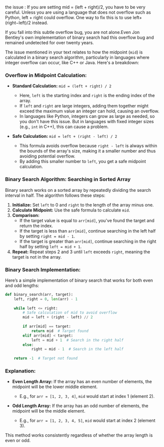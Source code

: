 the issue : If you are setting mid = (left + right)/2, you have to be very careful.
Unless you are using a language that does not overflow such as Python,
left + right could overflow. 
One way to fix this is to use left+ (right−left)/2 instead.

If you fall into this subtle overflow bug, you are not alone.Even Jon Bentley's
own implementation of binary search had this overflow bug and remained 
undetected for over twenty years.


The issue mentioned in your text relates to how the midpoint (`mid`) is calculated in a binary search algorithm, particularly in languages where integer overflow can occur, like C++ or Java. Here's a breakdown:

### **Overflow in Midpoint Calculation:**
- **Standard Calculation:** `mid = (left + right) / 2`
  - Here, `left` is the starting index and `right` is the ending index of the array.
  - If `left` and `right` are large integers, adding them together might exceed the maximum value an integer can hold, causing an overflow.
  - In languages like Python, integers can grow as large as needed, so you don't have this issue. But in languages with fixed integer sizes (e.g., `int` in C++), this can cause a problem.
  
- **Safe Calculation:** `mid = left + (right - left) / 2`
  - This formula avoids overflow because `right - left` is always within the bounds of the array's size, making it a smaller number and thus avoiding potential overflow.
  - By adding this smaller number to `left`, you get a safe midpoint calculation.

### **Binary Search Algorithm: Searching in Sorted Array**
Binary search works on a sorted array by repeatedly dividing the search interval in half. The algorithm follows these steps:

1. **Initialize:** Set `left` to 0 and `right` to the length of the array minus one.
2. **Calculate Midpoint:** Use the safe formula to calculate `mid`.
3. **Comparison:** 
   - If the target value is equal to `arr[mid]`, you've found the target and return the index.
   - If the target is less than `arr[mid]`, continue searching in the left half by setting `right = mid - 1`.
   - If the target is greater than `arr[mid]`, continue searching in the right half by setting `left = mid + 1`.
4. **Repeat:** Repeat steps 2 and 3 until `left` exceeds `right`, meaning the target is not in the array.

### **Binary Search Implementation:**
Here’s a simple implementation of binary search that works for both even and odd lengths:

```python
def binary_search(arr, target):
    left, right = 0, len(arr) - 1
    
    while left <= right:
        # Safe calculation of mid to avoid overflow
        mid = left + (right - left) // 2
        
        if arr[mid] == target:
            return mid  # Target found
        elif arr[mid] < target:
            left = mid + 1  # Search in the right half
        else:
            right = mid - 1  # Search in the left half
    
    return -1  # Target not found
```

### **Explanation:**
- **Even Length Array:** If the array has an even number of elements, the midpoint will be the lower middle element.
  - E.g., for `arr = [1, 2, 3, 4]`, `mid` would start at index 1 (element 2).
  
- **Odd Length Array:** If the array has an odd number of elements, the midpoint will be the middle element.
  - E.g., for `arr = [1, 2, 3, 4, 5]`, `mid` would start at index 2 (element 3).

This method works consistently regardless of whether the array length is even or odd.